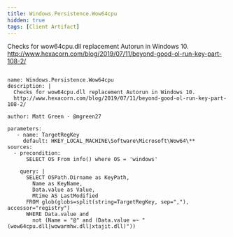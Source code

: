 ```yaml
---
title: Windows.Persistence.Wow64cpu
hidden: true
tags: [Client Artifact]
---
```


Checks for wow64cpu.dll replacement Autorun in Windows 10.
http://www.hexacorn.com/blog/2019/07/11/beyond-good-ol-run-key-part-108-2/


<pre><code class="language-yaml">
name: Windows.Persistence.Wow64cpu
description: |
  Checks for wow64cpu.dll replacement Autorun in Windows 10.
  http://www.hexacorn.com/blog/2019/07/11/beyond-good-ol-run-key-part-108-2/

author: Matt Green - @mgreen27

parameters:
   - name: TargetRegKey
     default: HKEY_LOCAL_MACHINE\Software\Microsoft\Wow64\**
sources:
  - precondition:
      SELECT OS From info() where OS = 'windows'

    query: |
      SELECT OSPath.Dirname as KeyPath,
        Name as KeyName,
        Data.value as Value,
        Mtime AS LastModified
      FROM glob(globs=split(string=TargetRegKey, sep=","), accessor="registry")
      WHERE Data.value and
        not (Name = "@" and (Data.value =~ "(wow64cpu.dll|wowarmhw.dll|xtajit.dll)"))

</code></pre>

